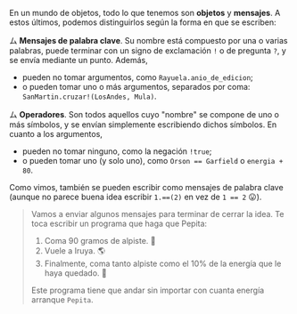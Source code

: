 En un mundo de objetos, todo lo que tenemos son **objetos** y **mensajes**. A estos últimos, podemos distinguirlos según la forma en que se escriben:

ム **Mensajes de palabra clave**. Su nombre está compuesto por una o varias palabras, puede terminar con un signo de exclamación `!` o de pregunta `?`, y se envía mediante un punto. Además,

* pueden no tomar argumentos, como `Rayuela.anio_de_edicion`;
* o pueden tomar uno o más argumentos, separados por coma: `SanMartin.cruzar!(LosAndes, Mula)`.

ム **Operadores**. Son todos aquellos cuyo "nombre" se compone de uno o más símbolos, y se envían simplemente escribiendo dichos símbolos. En cuanto a los argumentos,

* pueden no tomar ninguno, como la negación `!true`;
* o pueden tomar uno (y solo uno), como `Orson == Garfield` o `energia + 80`.

Como vimos, también se pueden escribir como mensajes de palabra clave (aunque no parece buena idea escribir `1.==(2)` en vez de `1 == 2` :stuck_out_tongue:).

> Vamos a enviar algunos mensajes para terminar de cerrar la idea. Te toca escribir un programa que haga que Pepita:
>  
> 1. Coma 90 gramos de alpiste. :rice:
> 1. Vuele a Iruya. :earth_americas:
> 1. Finalmente, coma tanto alpiste como el 10% de la energía que le haya quedado.  :rice:
> 
> Este programa tiene que andar sin importar con cuanta energía arranque `Pepita`.
